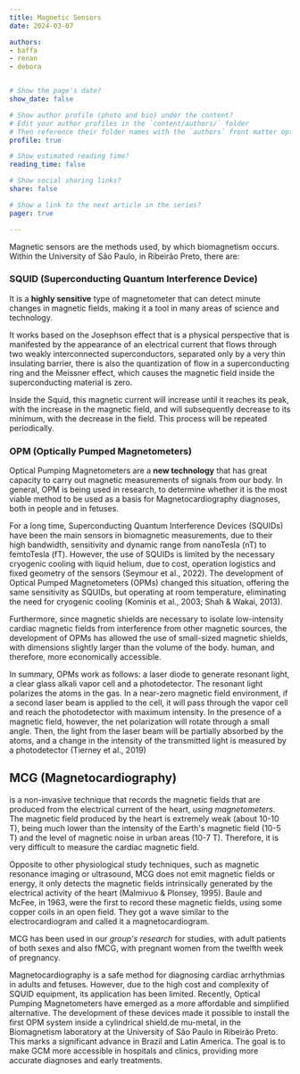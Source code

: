 ```yaml
---
title: Magnetic Sensors
date: 2024-03-07

authors:
- baffa
- renan
- debora


# Show the page's date?
show_date: false

# Show author profile (photo and bio) under the content?
# Edit your author profiles in the `content/authors/` folder
# Then reference their folder names with the `authors` front matter option above
profile: true

# Show estimated reading time?
reading_time: false

# Show social sharing links?
share: false

# Show a link to the next article in the series?
pager: true

---
```


Magnetic sensors are the methods used, by which biomagnetism occurs. Within the University of São Paulo, in Ribeirão Preto, there are:

<!--more-->

### **SQUID (Superconducting Quantum Interference Device)**


It is a **highly sensitive** type of magnetometer that can detect minute changes in magnetic fields, making it a tool in many areas of science and technology.

It works based on the Josephson effect that is a physical perspective that is manifested by the appearance of an electrical current that flows through two weakly interconnected superconductors, separated only by a very thin insulating barrier, there is also the quantization of flow in a superconducting ring and the Meissner effect, which causes the magnetic field inside the superconducting material is zero.

Inside the Squid, this magnetic current will increase until it reaches its peak, with the increase in the magnetic field, and will subsequently decrease to its minimum, with the decrease in the field. This process will be repeated periodically.

### **OPM (Optically Pumped Magnetometers)**


Optical Pumping Magnetometers are a **new technology** that has great capacity to carry out magnetic measurements of signals from our body. In general, OPM is being used in research, to determine whether it is the most viable method to be used as a basis for Magnetocardiography diagnoses, both in people and in fetuses. 

For a long time, Superconducting Quantum Interference Devices (SQUIDs) have been the main sensors in biomagnetic measurements, due to their high bandwidth, sensitivity and dynamic range from nanoTesla (nT) to femtoTesla (fT). However, the use of SQUIDs is limited by the necessary cryogenic cooling with liquid helium, due to cost, operation logistics and fixed geometry of the sensors (Seymour et al., 2022). The development of Optical Pumped Magnetometers (OPMs) changed this situation, offering the same sensitivity as SQUIDs, but operating at room temperature, eliminating the need for cryogenic cooling (Kominis et al., 2003; Shah & Wakai, 2013).

Furthermore, since magnetic shields are necessary to isolate low-intensity cardiac magnetic fields from interference from other magnetic sources, the development of OPMs has allowed the use of small-sized magnetic shields, with dimensions slightly larger than the volume of the body. human, and therefore, more economically accessible.
 
In summary, OPMs work as follows: a laser diode to generate resonant light, a clear glass alkali vapor cell and a photodetector. The resonant light polarizes the atoms in the gas. In a near-zero magnetic field environment, if a second laser beam is applied to the cell, it will pass through the vapor cell and reach the photodetector with maximum intensity. In the presence of a magnetic field, however, the net polarization will rotate through a small angle. Then, the light from the laser beam will be partially absorbed by the atoms, and a change in the intensity of the transmitted light is measured by a photodetector (Tierney et al., 2019)

## **MCG (Magnetocardiography)**

is a non-invasive technique that records the magnetic fields that are produced from the electrical current of the heart, *using magnetometers*. The magnetic field produced by the heart is extremely weak (about 10-10 T), being much lower than the intensity of the Earth's magnetic field (10-5 T) and the level of magnetic noise in urban areas (10-7 T). Therefore, it is very difficult to measure the cardiac magnetic field.

Opposite to other physiological study techniques, such as magnetic resonance imaging or ultrasound, MCG does not emit magnetic fields or energy, it only detects the magnetic fields intrinsically generated by the electrical activity of the heart (Malmivuo & Plonsey, 1995). Baule and McFee, in 1963, were the first to record these magnetic fields, using some copper coils in an open field. They got a wave similar to the electrocardiogram and called it a magnetocardiogram.

MCG has been used in our *group's research* for studies, with adult patients of both sexes and also fMCG, with pregnant women from the twelfth week of pregnancy.


Magnetocardiography is a safe method for diagnosing cardiac arrhythmias in adults and fetuses. However, due to the high cost and complexity of SQUID equipment, its application has been limited. Recently, Optical Pumping Magnetometers have emerged as a more affordable and simplified alternative. The development of these devices made it possible to install the first OPM system inside a cylindrical shield.de mu-metal, in the Biomagnetism laboratory at the University of São Paulo in Ribeirão Preto. This marks a significant advance in Brazil and Latin America. The goal is to make GCM more accessible in hospitals and clinics, providing more accurate diagnoses and early treatments.






